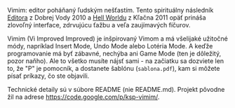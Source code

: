 Vimim: editor poháňaný ľudským nešťastím. Tento spirituálny následník [Editora](http://code.google.com/p/ksp-editor/) z Dobrej Vody 2010 a [Hell Worldu](http://code.google.com/p/ksp-hell-world/) z Kľačna 2011 opäť prináša zlovoľný interface, zdrvujúcu ťažbu a veľa zaujímavých fíčurov.

Vimim (Vi Improved Improved) je inšpirovaný Vimom a má všelijaké užitočné módy, napríklad Insert Mode, Undo Mode alebo Lotéria Mode. A keďže programovanie má byť zábavné, nechýba ani Game Mode (ten je dôležitý, pozor naňho). Ale to všetko musíte nájsť sami - na začiatku sa dozviete len to, že "P" je pomocník, a dostanete šablónu (`sablona.pdf`), kam si môžete písať príkazy, čo ste objavili.

Technické detaily sú v súbore README (nie README.md). Projekt pôvodne žil na adrese https://code.google.com/p/ksp-vimim/.
